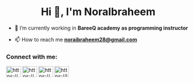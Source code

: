 <h1 align="center">Hi 👋, I'm NoraIbraheem</h1>

- 🔭 I’m currently working in **BareeQ academy as programming instructor**

- 📫 How to reach me **noraibraheem28@gmail.com**

<h3 align="left">Connect with me:</h3>
<p align="left">
<a href="https://linkedin.com/in/https://www.linkedin.com/in/nora-ibraheem-69b3a71a0/" target="blank"><img align="center" src="https://raw.githubusercontent.com/rahuldkjain/github-profile-readme-generator/master/src/images/icons/Social/linked-in-alt.svg" alt="https://www.linkedin.com/in/nora-ibraheem-69b3a71a0/" height="30" width="40" /></a>
<a href="https://fb.com/https://www.facebook.com/profile.php?id=100009004598724" target="blank"><img align="center" src="https://raw.githubusercontent.com/rahuldkjain/github-profile-readme-generator/master/src/images/icons/Social/facebook.svg" alt="https://www.facebook.com/profile.php?id=100009004598724" height="30" width="40" /></a>
<a href="https://www.hackerrank.com/https://www.hackerrank.com/profile/nmajd4687" target="blank"><img align="center" src="https://raw.githubusercontent.com/rahuldkjain/github-profile-readme-generator/master/src/images/icons/Social/hackerrank.svg" alt="https://www.hackerrank.com/profile/nmajd4687" height="30" width="40" /></a>
<a href="https://www.leetcode.com/https://leetcode.com/noraibraheem28/" target="blank"><img align="center" src="https://raw.githubusercontent.com/rahuldkjain/github-profile-readme-generator/master/src/images/icons/Social/leet-code.svg" alt="https://leetcode.com/noraibraheem28/" height="30" width="40" /></a>
</p>

